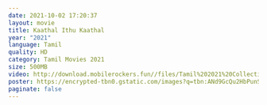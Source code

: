 ```yaml
---
date: 2021-10-02 17:20:37
layout: movie
title: Kaathal Ithu Kaathal
year: "2021"
language: Tamil
quality: HD
category: Tamil Movies 2021
size: 500MB
video: http://download.mobilerockers.fun//files/Tamil%202021%20Collection/Kaathal%20Ithu%20Kaathal%20(2021)/Kaathal%20Ithu%20Kaathal%20(2021)%20Full%20Movies/Kaathal%20Ithu%20Kaathal%20(2021)%20HDRip/Kaathal%20Ithu%20Kaathal%20(2021)%20HDRip%20Single%20Part.mp4
poster: https://encrypted-tbn0.gstatic.com/images?q=tbn:ANd9GcQu2HbPunSLMqQzclILukpXoAXCBFsWidpfpw&usqp=CAU
paginate: false
---
```

